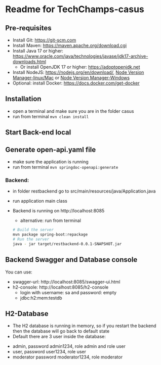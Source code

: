 # Readme for TechChamps-casus

## Pre-requisites
- Install Git: https://git-scm.com
- Install Maven: https://maven.apache.org/download.cgi
- Install Java 17 or higher: https://www.oracle.com/java/technologies/javase/jdk17-archive-downloads.html
  - Or install OpenJDK 17 or higher: https://adoptopenjdk.net
- Install NodeJS: https://nodejs.org/en/download/, [Node Version Manager-linux/Mac](https://github.com/nvm-sh/nvm) or [Node Version Manager-Windows](https://github.com/coreybutler/nvm-windows)
- Optional: install Docker: https://docs.docker.com/get-docker

## Installation
- open a terminal and make sure you are in the folder casus
- run from terminal `mvn clean install`

## Start Back-end local

## Generate open-api.yaml file
- make sure the application is running
- run from terminal `mvn springdoc-openapi:generate`

### Backend:
  - in folder restbackend go to src/main/resources/java/Application.java
  - run application main class
  - Backend is running on http://localhost:8085
    - alternative: run from terminal 
    
    ```sh
    # Build the server
    mvn package spring-boot:repackage
    # Run the server
    java - jar target/restbackend-0.0.1-SNAPSHOT.jar 
    ```

## Backend Swagger and Database console
You can use:
- swagger-url: http://localhost:8085/swagger-ui.html
- h2-console: http://localhost:8085/h2-console
  - login with username: sa and password: empty
  - jdbc:h2:mem:testdb

## H2-Database
- The H2 database is running in memory, so if you restart the backend then the database will go back to default state
- Default there are 3 user inside the database:
* admin, password admin1234, role admin and role user
* user, password user1234, role user
* moderator password moderator1234, role moderator
